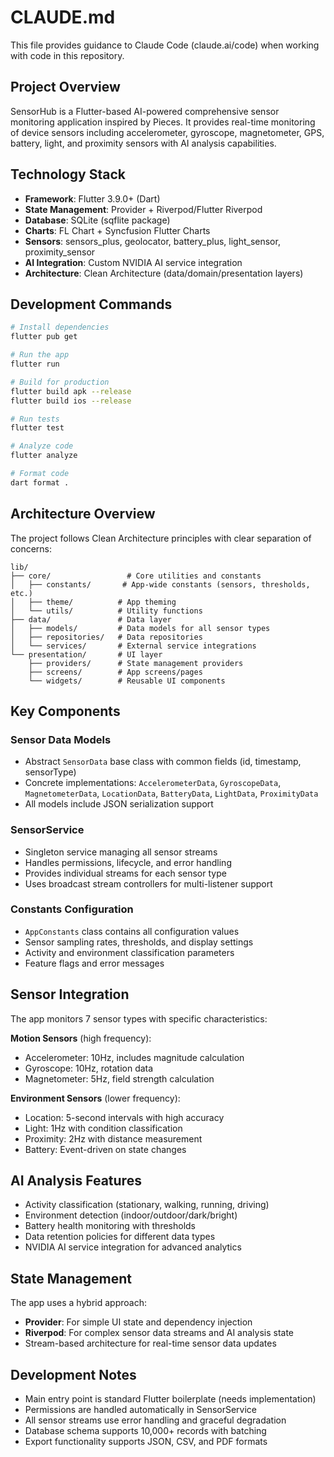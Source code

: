 # CLAUDE.md

This file provides guidance to Claude Code (claude.ai/code) when working with code in this repository.

## Project Overview

SensorHub is a Flutter-based AI-powered comprehensive sensor monitoring application inspired by Pieces. It provides real-time monitoring of device sensors including accelerometer, gyroscope, magnetometer, GPS, battery, light, and proximity sensors with AI analysis capabilities.

## Technology Stack

- **Framework**: Flutter 3.9.0+ (Dart)
- **State Management**: Provider + Riverpod/Flutter Riverpod
- **Database**: SQLite (sqflite package)
- **Charts**: FL Chart + Syncfusion Flutter Charts
- **Sensors**: sensors_plus, geolocator, battery_plus, light_sensor, proximity_sensor
- **AI Integration**: Custom NVIDIA AI service integration
- **Architecture**: Clean Architecture (data/domain/presentation layers)

## Development Commands

```bash
# Install dependencies
flutter pub get

# Run the app
flutter run

# Build for production
flutter build apk --release
flutter build ios --release

# Run tests
flutter test

# Analyze code
flutter analyze

# Format code
dart format .
```

## Architecture Overview

The project follows Clean Architecture principles with clear separation of concerns:

```
lib/
├── core/                 # Core utilities and constants
│   ├── constants/       # App-wide constants (sensors, thresholds, etc.)
│   ├── theme/          # App theming
│   └── utils/          # Utility functions
├── data/               # Data layer
│   ├── models/         # Data models for all sensor types
│   ├── repositories/   # Data repositories
│   └── services/       # External service integrations
└── presentation/       # UI layer
    ├── providers/      # State management providers
    ├── screens/        # App screens/pages
    └── widgets/        # Reusable UI components
```

## Key Components

### Sensor Data Models
- Abstract `SensorData` base class with common fields (id, timestamp, sensorType)
- Concrete implementations: `AccelerometerData`, `GyroscopeData`, `MagnetometerData`, `LocationData`, `BatteryData`, `LightData`, `ProximityData`
- All models include JSON serialization support

### SensorService
- Singleton service managing all sensor streams
- Handles permissions, lifecycle, and error handling
- Provides individual streams for each sensor type
- Uses broadcast stream controllers for multi-listener support

### Constants Configuration
- `AppConstants` class contains all configuration values
- Sensor sampling rates, thresholds, and display settings
- Activity and environment classification parameters
- Feature flags and error messages

## Sensor Integration

The app monitors 7 sensor types with specific characteristics:

**Motion Sensors** (high frequency):
- Accelerometer: 10Hz, includes magnitude calculation
- Gyroscope: 10Hz, rotation data
- Magnetometer: 5Hz, field strength calculation

**Environment Sensors** (lower frequency):
- Location: 5-second intervals with high accuracy
- Light: 1Hz with condition classification
- Proximity: 2Hz with distance measurement
- Battery: Event-driven on state changes

## AI Analysis Features

- Activity classification (stationary, walking, running, driving)
- Environment detection (indoor/outdoor/dark/bright)
- Battery health monitoring with thresholds
- Data retention policies for different data types
- NVIDIA AI service integration for advanced analytics

## State Management

The app uses a hybrid approach:
- **Provider**: For simple UI state and dependency injection
- **Riverpod**: For complex sensor data streams and AI analysis state
- Stream-based architecture for real-time sensor data updates

## Development Notes

- Main entry point is standard Flutter boilerplate (needs implementation)
- Permissions are handled automatically in SensorService
- All sensor streams use error handling and graceful degradation
- Database schema supports 10,000+ records with batching
- Export functionality supports JSON, CSV, and PDF formats